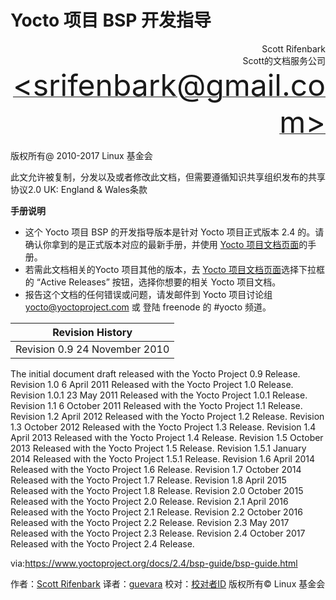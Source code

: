 Yocto 项目 BSP 开发指导
======

<p align="right">Scott Rifenbark<br>
Scott的文档服务公司<br>
<a href="mailto:srifenbark@gmail.com"><font size=100>&lt;srifenbark@gmail.com&gt;</font></a>
</p>

版权所有@ 2010-2017  Linux 基金会

此文允许被复制，分发以及或者修改此文档，但需要遵循知识共享组织发布的共享协议2.0 UK: England & Wales条款

**手册说明**

* 这个 Yocto 项目 BSP 的开发指导版本是针对 Yocto 项目正式版本 2.4 的。请确认你拿到的是正式版本对应的最新手册，并使用 [Yocto 项目文档页面][2]的手册。
* 若需此文档相关的Yocto 项目其他的版本，去 [Yocto 项目文档页面][2]选择下拉框的 “Active Releases” 按钮，选择你想要的相关 Yocto 项目文档。
* 报告这个文档的任何错误或问题，请发邮件到 Yocto 项目讨论组 yocto@yoctoproject.com 或 登陆 freenode 的 #yocto 频道。

|Revision History|
|-|
|Revision 0.9	24 November 2010|24 November 2010|



The initial document draft released with the Yocto Project 0.9 Release.
Revision 1.0	6 April 2011
Released with the Yocto Project 1.0 Release.
Revision 1.0.1	23 May 2011
Released with the Yocto Project 1.0.1 Release.
Revision 1.1	6 October 2011
Released with the Yocto Project 1.1 Release.
Revision 1.2	April 2012
Released with the Yocto Project 1.2 Release.
Revision 1.3	October 2012
Released with the Yocto Project 1.3 Release.
Revision 1.4	April 2013
Released with the Yocto Project 1.4 Release.
Revision 1.5	October 2013
Released with the Yocto Project 1.5 Release.
Revision 1.5.1	January 2014
Released with the Yocto Project 1.5.1 Release.
Revision 1.6	April 2014
Released with the Yocto Project 1.6 Release.
Revision 1.7	October 2014
Released with the Yocto Project 1.7 Release.
Revision 1.8	April 2015
Released with the Yocto Project 1.8 Release.
Revision 2.0	October 2015
Released with the Yocto Project 2.0 Release.
Revision 2.1	April 2016
Released with the Yocto Project 2.1 Release.
Revision 2.2	October 2016
Released with the Yocto Project 2.2 Release.
Revision 2.3	May 2017
Released with the Yocto Project 2.3 Release.
Revision 2.4	October 2017
Released with the Yocto Project 2.4 Release.

via:https://www.yoctoproject.org/docs/2.4/bsp-guide/bsp-guide.html

作者：[Scott Rifenbark](mailto:srifenbark@gmail.com)
译者：[guevara](https://github.com/guevaraya)
校对：[校对者ID](https://github.com/校对者ID)
版权所有© Linux 基金会

[1]: mailto:srifenbark@gmail.com
[2]: http://www.yoctoproject.org/documentation
